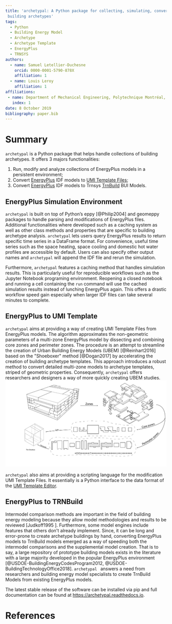 ```yaml
---
title: 'archetypal: A Python package for collecting, simulating, converting and analysing
 building archetypes'
tags:
  - Python
  - Building Energy Model
  - Archetype
  - Archetype Template
  - EnergyPlus
  - TRNSYS
authors:
  - name: Samuel Letellier-Duchesne
    orcid: 0000-0001-5790-878X
    affiliation: 1
  - name: Louis Leroy
    affiliation: 1
affiliations:
 - name: Department of Mechanical Engineering, Polytechnique Montréal, Montréal, Canada
   index: 1
date: 8 October 2019
bibliography: paper.bib
---
```


# Summary

`archetypal` is a Python package that helps handle collections of building archetypes. It
offers 3 majors functionalities:

1. Run, modify and analyze collections of EnergyPlus models in a persistent environment;
2. Convert [EnergyPlus](https://energyplus.net) IDF models to [UMI Template Files](http://web.mit.edu/sustainabledesignlab/projects/umi/index.html);
2. Convert [EnergyPlus](https://energyplus.net) IDF models to Trnsys [TrnBuild](http://www.trnsys.com/features/suite-of-tools.php) BUI Models.
 
## EnergyPlus Simulation Environment

`archetypal` is built on top of Python’s eppy [@Philip2004] and geomeppy packages to
handle parsing and modifications of EnergyPlus files. Additional functionalities where
developed such as a caching system as well as other class methods and properties that are
specific to building archetype analysis. `archetypal` lets users query EnergyPlus results
to return specific time series in a DataFrame format. For convenience, useful time series
such as the space heating, space cooling and domestic hot water profiles are accessible by
default. Users can also specify other output names and `archetypal` will append the IDF
file and rerun the simulation.

Furthermore, `archetypal` features a caching method that handles simulation results. This
is particularly useful for reproducible workflows such as the Jupyter Notebook programing
environment. Reopening a closed notebook and running a cell containing the `run` command
will use the cached simulation results instead of lunching EnergyPlus again. This offers a
drastic workflow speed gain especially when larger IDF files can take several minutes to
complete.

## EnergyPlus to UMI Template

`archetypal` aims at providing a way of creating UMI Template Files from EnergyPlus
models. The algorithm approximates the non-geometric parameters of a multi-zone EnergyPlus
model by dissecting and combining core zones and perimeter zones. The procedure is an
attempt to streamline the creation of Urban Building Energy Models (UBEM) [@Reinhart2016] based on the
"Shoeboxer" method [@Dogan2017] by accelerating the creation of building archetype
templates. This approach introduces a robust method to convert detailed multi-zone models
to archetype templates, striped of geometric properties. Consequently, `archetypal` offers
researchers and designers a way of more quickly creating UBEM studies. 
![Archetypal converts a multizone EnergyPlus model to an UMI Template File by combining core and perimeter zones](../docs/images/model_complexity_reduction@3x.png)

`archetypal` also aims at providing a scripting language for the modification UMI Template
Files. It essentially is a Python interface to the data format of the [UMI Template
Editor](https://github.com/MITSustainableDesignLab/basilisk).

## EnergyPlus to TRNBuild

Intermodel comparison methods are important in the field of building energy modeling
because they allow model methodologies and results to be reviewed [Judkoff1995 ].
Furthermore, some model engines include features that others don't already implement.
Since, it can be long and error-prone to create archetype buildings by hand, converting
EnergyPlus models to TrnBuild models emerged as a way of speeding both the intermodel
comparisons and the supplemental model creation. That is to say, a large repository of
prototype building models exists in the literature with a large majority developed in the
popular EnergyPlus environment [@USDOE-BuildingEnergyCodesProgram2012,
@USDOE-BuildingTechnologyOffice2018]. `archetypal ` answers a need from researchers and
building energy model specialists to create TrnBuild Models from existing EnergyPlus
models.

The latest stable release of the software can be installed via pip and full documentation
can be found at https://archetypal.readthedocs.io.

# References